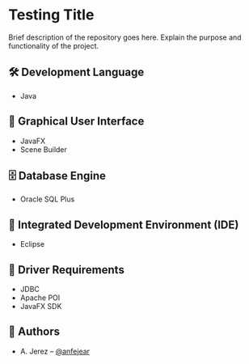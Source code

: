 # Testing Title

Brief description of the repository goes here. Explain the purpose and functionality of the project.

## 🛠 Development Language
- Java

## 🎨 Graphical User Interface
- JavaFX
- Scene Builder

## 🗄️ Database Engine
- Oracle SQL Plus

## 🧰 Integrated Development Environment (IDE)
- Eclipse

## 🔌 Driver Requirements
- JDBC
- Apache POI
- JavaFX SDK

## 👥 Authors
- A. Jerez – [@anfejear](https://github.com/anfejear)
